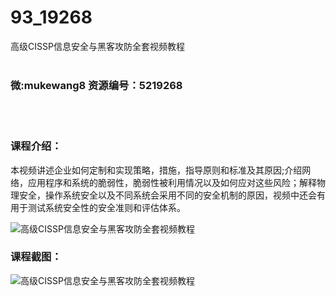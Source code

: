 # 93_19268
高级CISSP信息安全与黑客攻防全套视频教程
<br/></br>
<h3>微:mukewang8 资源编号：5219268</h3>
<br/></br>
<h3>课程介绍：</h3>
<p>本视频讲述企业如何定制和实现策略，措施，指导原则和标准及其原因;介绍网络，应用程序和系统的脆弱性，脆弱性被利用情况以及如何应对这些风险；解释物理安全，操作系统安全以及不同系统会采用不同的安全机制的原因，视频中还会有用于测试系统安全性的安全准则和评估体系。</p>
<p><img src="https://www.ko996.com/wp-content/uploads/img/2021/03/1-113-300x208.png" alt="高级CISSP信息安全与黑客攻防全套视频教程"></p>
<div class="info-desc">
<h3>课程截图：</h3>
<p><img src="https://www.ko996.com/wp-content/uploads/img/2021/03/2-115.png" alt="高级CISSP信息安全与黑客攻防全套视频教程"></p>


			
</div>
